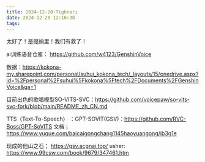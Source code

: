 ```yaml
---
title: 2024-12-20-Tighnari
date: 2024-12-20 12:10:38
tags:
---
```

太好了！是提纳里！我们有救了！

ai训练语音仓库： https://github.com/w4123/GenshinVoice

数据：https://kokona-my.sharepoint.com/personal/suhui_kokona_tech/_layouts/15/onedrive.aspx?id=%2Fpersonal%2Fsuhui%5Fkokona%5Ftech%2FDocuments%2FGenshinVoice&ga=1

目前出色的歌唱模型SO-VITS-SVC：https://github.com/voicepaw/so-vits-svc-fork/blob/main/README_zh_CN.md

TTS（Text-To-Speech） ：GPT-SOVIT(GSV)：https://github.com/RVC-Boss/GPT-SoVITS
文档；https://www.yuque.com/baicaigongchang1145haoyuangong/ib3g1e

现成的他山之石； https://gsv.acgnai.top/
usher: https://www.99csw.com/book/9679/347461.htm
